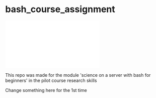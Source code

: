 
# bash_course_assignment
![picture of a cat](cat_picture.pdf "Cute Kitty")

This repo was made for the module 'science on a server with bash for beginners' in the pilot course 
research skills

Change something here for the 1st time
